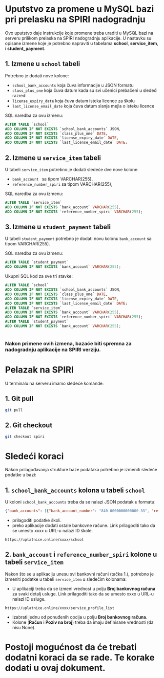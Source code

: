 # Uputstvo za promene u MySQL bazi pri prelasku na SPIRI nadogradnju

Ovo uputstvo daje instrukcije koje promene treba uraditi u MySQL bazi na serveru prilikom prelaska na SPIRI nadogradnju aplikacije. U nastavku su opisane izmene koje je potrebno napraviti u tabelama **school**, **service_item**, i **student_payment**.

## 1. Izmene u `school` tabeli

Potrebno je dodati nove kolone:
* `school_bank_accounts` koja čuva informacije u JSON formatu
* `class_plus_one` koja čuva datum kada su svi učenici prebačeni u sledeći razred
* `license_expiry_date` koja čuva datum isteka licence za školu
* `last_license_email_date` koja čuva datum slanja mejla o isteku licence

SQL naredba za ovu izmenu:

```sql
ALTER TABLE `school`
ADD COLUMN IF NOT EXISTS `school_bank_accounts` JSON,
ADD COLUMN IF NOT EXISTS `class_plus_one` DATE,
ADD COLUMN IF NOT EXISTS `license_expiry_date` DATE,
ADD COLUMN IF NOT EXISTS `last_license_email_date` DATE;
```

## 2. Izmene u `service_item` tabeli

U tabeli `service_item` potrebno je dodati sledeće dve nove kolone:
* `bank_account ` sa tipom VARCHAR(255),
* `reference_number_spiri` sa tipom VARCHAR(255),

SQL naredba za ovu izmenu:
```sql
ALTER TABLE `service_item`
ADD COLUMN IF NOT EXISTS `bank_account` VARCHAR(255),
ADD COLUMN IF NOT EXISTS `reference_number_spiri` VARCHAR(255);
```

## 3. Izmene u `student_payment` tabeli

U tabeli `student_payment` potrebno je dodati novu kolonu `bank_account` sa tipom VARCHAR(255).


SQL naredba za ovu izmenu:
```sql
ALTER TABLE `student_payment`
ADD COLUMN IF NOT EXISTS `bank_account` VARCHAR(255);
```
Ukupni SQL kod za sve tri stavke:
```sql
ALTER TABLE `school`
ADD COLUMN IF NOT EXISTS `school_bank_accounts` JSON,
ADD COLUMN IF NOT EXISTS `class_plus_one` DATE,
ADD COLUMN IF NOT EXISTS `license_expiry_date` DATE,
ADD COLUMN IF NOT EXISTS `last_license_email_date` DATE;
ALTER TABLE `service_item`
ADD COLUMN IF NOT EXISTS `bank_account` VARCHAR(255),
ADD COLUMN IF NOT EXISTS `reference_number_spiri` VARCHAR(255);
ALTER TABLE `student_payment`
ADD COLUMN IF NOT EXISTS `bank_account` VARCHAR(255);
```
#

### Nakon primene ovih izmena, bazaće biti spremna za nadogradnju aplikacije na SPIRI verziju.
# Pelazak na SPIRI
U terminalu na serveru imamo sledeće komande:
## 1. Git pull
```bash
git pull
```
## 2. Git checkout
```bash
git checkout spiri
```

# Sledeći koraci
Nakon prilagođavanja strukture baze podataka potrebno je izmeniti sledeće podatke u bazi:
## 1. `school_bank_accounts` kolona u tabeli `school`

U koloni `school_bank_accounts` treba da se nalazi JSON podatak u formatu:
```json
{"bank_accounts": [{"bank_account_number": "840-0000000000000-33", "reference_number_spiri": "0000000000000000000"}]}
```
* prilagoditi podatke školi.
* preko aplikacije dodati ostale bankovne račune. Link prilagoditi tako da se umesto xxxx u URL-u nalazi ID škole.
```url
https://uplatnice.online/xxxx/school
```

## 2. `bank_account` i `reference_number_spiri` kolone u tabeli `service_item`
Nakon što se u aplikaciju unesu svi bankovni računi (tačka 1.), potrebno je izmeniti podatke u tabeli `service_item` u sledečim kolonama:
* U aplikaciji treba da se izmeni vrednost u polju **Broj bankovnog računa** za svaki detalj usluge. Link prilagoditi tako da se umesto xxxx u URL-u nalazi ID usluge.
```url
https://uplatnice.online/xxxx/service_profile_list
```
* Izabrati jednu od ponuđenih opcija u polju **Broj bankovnog računa**.
* Kolone (**Račun** i **Poziv na broj**) treba da imaju definisane vrednosti (da nisu None).

# Postoji mogućnost da će trebati dodatni koraci da se rade. Te korake dodati u ovaj dokument.